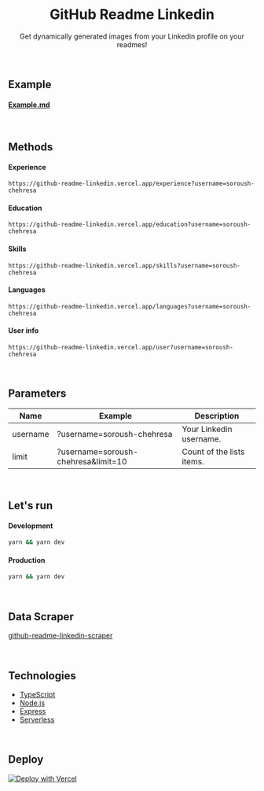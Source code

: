 <div align="center">

# GitHub Readme Linkedin
Get dynamically generated images from your Linkedin profile on your readmes!

</div>

<br>

## Example
#### [Example.md](/Example.md)

<br>

## Methods

#### Experience
```MD
https://github-readme-linkedin.vercel.app/experience?username=soroush-chehresa
```
#### Education
```MD
https://github-readme-linkedin.vercel.app/education?username=soroush-chehresa
```
#### Skills
```MD
https://github-readme-linkedin.vercel.app/skills?username=soroush-chehresa
```
#### Languages
```MD
https://github-readme-linkedin.vercel.app/languages?username=soroush-chehresa
```
#### User info
```MD
https://github-readme-linkedin.vercel.app/user?username=soroush-chehresa
```
<br>

## Parameters
|    Name    |               Example               |        Description         |
| ---------- | ----------------------------------- | -------------------------- |
| username   | ?username=soroush-chehresa          | Your Linkedin username.    |
| limit      | ?username=soroush-chehresa&limit=10 | Count of the lists items.  |

<br>

## Let's run
#### Development
```bash
yarn && yarn dev
```
#### Production
```bash
yarn && yarn dev
```

<br>

## Data Scraper
[github-readme-linkedin-scraper](https://github.com/soroushchehresa/github-readme-linkedin-scraper)

<br>

## Technologies
- [TypeScript](https://github.com/microsoft/TypeScript)
- [Node.js](https://github.com/nodejs/node)
- [Express](https://expressjs.com)
- [Serverless](https://vercel.com)

<br>

## Deploy
[![Deploy with Vercel](https://vercel.com/button)](https://vercel.com/import/git?s=https://github.com/soroushchehresa/github-readme-linkedin)

